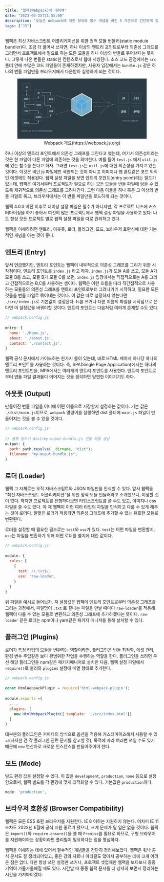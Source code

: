```yaml
---
title: "웹팩(Webpack)에 대하여"
date: "2023-03-25T21:55:00"
description: "오늘은 Webpack에 대한 정의와 필수 개념을 버전 5 기준으로 간단하게 정리해보았다"
tags: ["JS"]
---
```


웹팩은 최신 자바스크립트 어플리케이션을 위한 정적 모듈 번들러(static module bundler)다. 조금 더 풀어서 쓰자면, 하나 이상의 엔트리 포인트로부터 의존성 그래프를 그리면서 프로젝트에서 필요로 하는 모든 모듈을 하나 이상의 번들로 묶어낸다는 뜻이다. 그렇게 나온 번들은 static한 컨텐츠로서 웹에 서빙된다. 소스 코드 관점에서는 `src` 폴더 안에 수많은 코드 파일들이 존재하겠지만, 사용자 입장에서는 `bundle.js` 같은 하나의 번들 파일만을 브라우저에서 다운받아 실행하게 되는 것이다.

<figure>
  <img src="./intro.jpeg" />
  <figcaption align = "center">Webpack 개요(https://webpack.js.org)</figcaption>
</figure>

하나 이상의 엔트리 포인트에서 의존성 그래프를 그린다고 했는데, 여기서 의존성이라는 것은 한 파일이 다른 파일에 의존하는 것을 의미한다. 예를 들어 `test.js` 에서 `util.js`에 있는 함수를 쓴다고 하자. 그러면 `test.js`는 `util.js`에 대한 의존성을 가지고 있는 것이다. 이것은 비단 js 파일에만 국한되는 것이 아니고 이미지나 웹 폰트같은 코드 외적인 에셋에도 적용된다. 웹팩 설정 파일을 보면 엔트리 포인트(entry point)라는 필드가 있는데, 웹팩은 여기서부터 프로젝트가 필요로 하는 모든 모듈을 번들 파일에 담을 수 있도록 재귀적으로 의존성 그래프를 그려나간다. 그런 다음 이들을 하나 혹은 그 이상의 번들 파일로 묶고, 브라우저에서는 이 번들 파일만을 로드하게 되는 것이다.

웹팩 4.0.0 버전 이후로 더이상 설정 파일은 필수가 아니지만, 각 프로젝트 니즈에 커스터마이징을 하기 좋아서 여전히 많은 프로젝트에서 웹팩 설정 파일을 사용하고 있다. 나도 항상 모든 프로젝트 별로 웹팩 설정 파일을 따로 관리하고 있다.

웹팩을 이해하려면 엔트리, 아웃풋, 로더, 플러그인, 모드, 브라우저 호환성에 대한 기본적인 개념을 아는 것이 좋다.

## 엔트리 (Entry)

앞서 언급했지만, 엔트리 포인트는 웹팩이 내부적으로 의존성 그래프를 그리기 위한 시작점이다. 엔트리 포인트를 `index.js` 라고 하자. `index.js`가 모듈 A를 쓰고, 모듈 A가 모듈 B를 쓰고, 모듈 B가 모듈 C를 쓰면, `index.js` 입장에서는 직접적으로는 A를 그리고 간접적으로는 B,C를 사용하는 셈이다. 웹팩은 이런 흐름을 따라 직간접적으로 사용하는 모듈들의 의존성 그래프를 엔트리 포인트로부터 그려나가기 시작하고, 필요한 모든 것들을 번들 파일로 묶어내는 것이다.
이 값은 따로 설정하지 않는다면 `./src/index.js`로 기본값이 설정된다. ts를 쓰거나 다른 이름의 파일을 시작점으로 쓴다면 이 설정값을 바꿔야할 것이다.
엔트리 포인트는 다음처럼 여러개 존재할 수도 있다.

```javascript
// webpack.config.js

entry: {
  home: './home.js',
  about: './about.js',
  contact: './contact.js',
}
```

웹팩 공식 문서에서 가이드하는 한가지 룰이 있는데, 바로 HTML 페이지 하나당 하나의 엔트리 포인트를 사용하는 것이다. 즉, SPA(Single Page Application)에서는 하나의 엔트리 포인트만을, MPA에서는 여러개의 엔트리 포인트를 사용한다. 엔트리 포인트로부터 번들 파일 결과물이 이어지는 것을 생각하면 당연한 이야기기도 하다.

## 아웃풋 (Output)

만들어진 번들 파일을 어디에 어떤 이름으로 저장할지 설정하는 값이다. 기본 값은 `./dist/main.js`이므로, `webpack` 명령어를 실행하면 dist 폴더에 `main.js` 파일이 만들어지는 것을 볼 수 있을 것이다.

```javascript
// webpack.config.js

// 웹팩 빌드시 dist/my-ouput-bundle.js 번들 파일 생성
output: {
  path: path.resolve(__dirname, "dist");
  filename: "my-ouput-bundle.js";
}
```

## 로더 (Loader)

웹팩 그 자체로는 오직 자바스크립트와 JSON 파일만을 인식할 수 있다. 앞서 웹팩을 "최신 자바스크립트 어플리케이션"을 위한 정적 모듈 번들러라고 소개했으니, 이상할 것이 없다. 하지만 프로젝트를 진행하다보면 타입스크립트를 쓸 수도 있고, 이미지나 css 파일을 쓸 수도 있다. 이 때 웹팩이 이런 여러 타입의 파일을 인식하고 다룰 수 있게 해주는 것이 로더다. 알맞은 로더가 적용되면 의존성 그래프에 추가할 수 있는 유효한 모듈로 변환된다.

로더를 설정할 때 필요한 필드로는 `test`와 `use`가 있다. `test`는 어떤 파일을 변환할지, `use`는 파일을 변환하기 위해 어떤 로더를 쓸지에 대한 값이다.

```javascript
// webpack.config.js

module: {
  rules: [
    {
      test: /\.txt$/,
      use: 'raw-loader,
    }
  ]
}
```

위 파일을 예시로 들어보자. 저 설정값은 웹팩이 엔트리 포인트로부터 의존성 그래프를 그리는 과정에서, 파일명이 `.txt` 로 끝나는 파일을 만날 때마다 `raw-loader`를 적용해 웹팩이 다룰 수 있는 모듈로 변환하고 의존성 그래프에 추가하겠다는 뜻이다. `raw-loader` 같은 로더는 npm이나 yarn같은 패키지 매니저를 통해 설치할 수 있다.

## 플러그인 (Plugins)

로더가 특정 타입의 모듈을 변환하는 역할이라면, 플러그인은 번들 최적화, 에셋 관리, 환경 변수 주입같은 보다 광범위한 작업을 수행하는 역할을 한다. 플러그인을 쓰려면 우선 해당 플러그인을 npm같은 패키지매니저로 설치한 다음, 웹팩 설정 파일에서 `require()`로 불러와 `plugins` 설정에 배열 형태로 추가한다.

```javascript
// webpack.config.js

const HtmlWebpackPlugin = require('html-webpack-plugin');

module.exports ={
  ...,
  plugins: [
    new HtmlWebpackPlugin({ template: './src/index.html'})
  ]
}
```

대부분의 플러그인은 저마다의 방식으로 옵션을 적용해 커스터마이즈해서 사용할 수 있고(자세한 건 각 플러그인 관련 문서를 참고할 것), 목적에 따라 여러번 쓰일 수도 있기 때문에 `new` 연산자로 새로운 인스턴스를 만들어주어야 한다.

## 모드 (Mode)

빌드 환경 값을 설정할 수 있다. 이 값을 `development`, `production`, `none` 등으로 설정함으로써, 웹팩 빌드를 각 환경에 맞게 최적화할 수 있다. 기본값은 `production`이다.

```javascript
mode: 'production',
```

## 브라우저 호환성 (Browser Compatibility)

웹팩은 모든 ES5 호환 브라우저를 지원한다. IE 8 이하는 지원하지 않는다. 어차피 IE 11조차도 2022년 6월에 공식 지원 종료가 됐으니, 크게 문제가 될 일은 없을 것이다. 웹팩은 `import()`와 `require.ensure()`을 쓸 때 `Promise`를 필요로 하므로, 구형 브라우저를 지원해야하는 상황이라면 폴리필이 필요하다는 점을 명심하자.

웹팩을 이해하는 데에 있어서 필수적인 개념들을 간단히 정리해보았다. 웹팩은 워낙 공식 문서도 잘 정리되어있고, 좋은 강의 자료나 아티클도 많아서 공부하는 데에 크게 어려운 점은 없다. 다만 항상 쓰던 설정만 쓰거나, 프로젝트 셋업때만 웹팩을 보다보니 종종 기억이 가물가물해질 때도 있다. 시간날 때 종종 웹팩 문서를 더 상세히 보면서 정리하는 시간을 가져봐야겠다.
